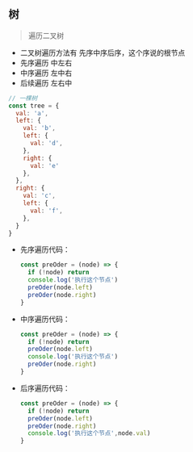 ## 树
> 遍历二叉树
 - 二叉树遍历方法有 先序中序后序，这个序说的根节点
 - 先序遍历 中左右
 - 中序遍历 左中右
 - 后续遍历 左右中

```js
// 一棵树
const tree = {
  val: 'a',
  left: {
    val: 'b',
    left: {
      val: 'd',
    },
    right: {
      val: 'e'
    },
  },
  right: {
    val: 'c',
    left: {
      val: 'f',
    },
  }
}
```
- 先序遍历代码：
  ```js
  const preOder = (node) => {
    if (!node) return
    console.log('执行这个节点')
    preOder(node.left)
    preOder(node.right)
  }
  ```
- 中序遍历代码：
  ```js
  const preOder = (node) => {
    if (!node) return
    preOder(node.left)
    console.log('执行这个节点')
    preOder(node.right)
  }
  ```
- 后序遍历代码：
  ```js
  const preOder = (node) => {
    if (!node) return
    preOder(node.left)
    preOder(node.right)
    console.log('执行这个节点',node.val)
  }
  ```
